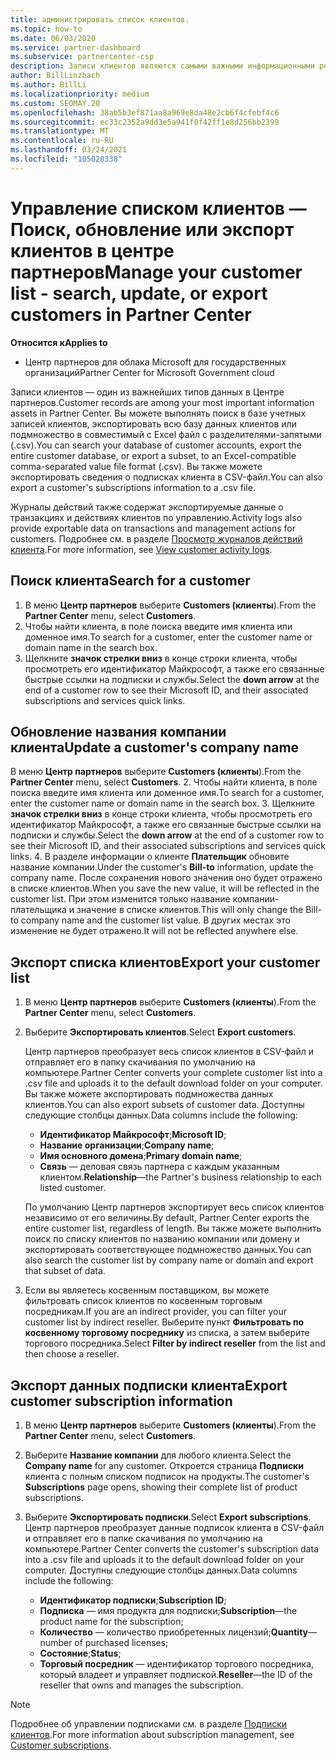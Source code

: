 ```yaml
---
title: администрировать список клиентов.
ms.topic: how-to
ms.date: 06/03/2020
ms.service: partner-dashboard
ms.subservice: partnercenter-csp
description: Записи клиентов являются самыми важными информационными ресурсами. Узнайте, как просматривать, искать, обновлять & экспортировать сведения в списке клиентов центра партнеров.
author: BillLinzbach
ms.author: BillLi
ms.localizationpriority: medium
ms.custom: SEOMAY.20
ms.openlocfilehash: 38ab5b3ef871aa8a969e8da48e2cb6f4cfebf4c6
ms.sourcegitcommit: ec33c2352a9dd3e5a941f0f42ff1e8d256bb2399
ms.translationtype: MT
ms.contentlocale: ru-RU
ms.lasthandoff: 03/24/2021
ms.locfileid: "105028338"
---
```

# <a name="manage-your-customer-list---search-update-or-export-customers-in-partner-center"></a><span data-ttu-id="243a6-104">Управление списком клиентов — Поиск, обновление или экспорт клиентов в центре партнеров</span><span class="sxs-lookup"><span data-stu-id="243a6-104">Manage your customer list - search, update, or export customers in Partner Center</span></span>

<span data-ttu-id="243a6-105">**Относится к**</span><span class="sxs-lookup"><span data-stu-id="243a6-105">**Applies to**</span></span>

- <span data-ttu-id="243a6-106">Центр партнеров для облака Microsoft для государственных организаций</span><span class="sxs-lookup"><span data-stu-id="243a6-106">Partner Center for Microsoft Government cloud</span></span>

<span data-ttu-id="243a6-107">Записи клиентов — один из важнейших типов данных в Центре партнеров.</span><span class="sxs-lookup"><span data-stu-id="243a6-107">Customer records are among your most important information assets in Partner Center.</span></span> <span data-ttu-id="243a6-108">Вы можете выполнять поиск в базе учетных записей клиентов, экспортировать всю базу данных клиентов или подмножество в совместимый с Excel файл с разделителями-запятыми (.csv).</span><span class="sxs-lookup"><span data-stu-id="243a6-108">You can search your database of customer accounts, export the entire customer database, or export a subset, to an Excel-compatible comma-separated value file format (.csv).</span></span> <span data-ttu-id="243a6-109">Вы также можете экспортировать сведения о подписках клиента в CSV-файл.</span><span class="sxs-lookup"><span data-stu-id="243a6-109">You can also export a customer's subscriptions information to a .csv file.</span></span>

<span data-ttu-id="243a6-110">Журналы действий также содержат экспортируемые данные о транзакциях и действиях клиентов по управлению.</span><span class="sxs-lookup"><span data-stu-id="243a6-110">Activity logs also provide exportable data on transactions and management actions for customers.</span></span> <span data-ttu-id="243a6-111">Подробнее см. в разделе [Просмотр журналов действий клиента](activity-logs.md).</span><span class="sxs-lookup"><span data-stu-id="243a6-111">For more information, see [View customer activity logs](activity-logs.md).</span></span>

## <a name="search-for-a-customer"></a><span data-ttu-id="243a6-112">Поиск клиента</span><span class="sxs-lookup"><span data-stu-id="243a6-112">Search for a customer</span></span>

1. <span data-ttu-id="243a6-113">В меню **Центр партнеров** выберите **Customers (клиенты**).</span><span class="sxs-lookup"><span data-stu-id="243a6-113">From the **Partner Center** menu, select **Customers**.</span></span>
2. <span data-ttu-id="243a6-114">Чтобы найти клиента, в поле поиска введите имя клиента или доменное имя.</span><span class="sxs-lookup"><span data-stu-id="243a6-114">To search for a customer, enter the customer name or domain name in the search box.</span></span>
3. <span data-ttu-id="243a6-115">Щелкните **значок стрелки вниз** в конце строки клиента, чтобы просмотреть его идентификатор Майкрософт, а также его связанные быстрые ссылки на подписки и службы.</span><span class="sxs-lookup"><span data-stu-id="243a6-115">Select the **down arrow** at the end of a customer row to see their Microsoft ID, and their associated subscriptions and services quick links.</span></span>

## <a name="update-a-customers-company-name"></a><span data-ttu-id="243a6-116">Обновление названия компании клиента</span><span class="sxs-lookup"><span data-stu-id="243a6-116">Update a customer's company name</span></span>

<span data-ttu-id="243a6-117">В меню **Центр партнеров** выберите **Customers (клиенты**).</span><span class="sxs-lookup"><span data-stu-id="243a6-117">From the **Partner Center** menu, select **Customers**.</span></span>
2. <span data-ttu-id="243a6-118">Чтобы найти клиента, в поле поиска введите имя клиента или доменное имя.</span><span class="sxs-lookup"><span data-stu-id="243a6-118">To search for a customer, enter the customer name or domain name in the search box.</span></span>
3. <span data-ttu-id="243a6-119">Щелкните **значок стрелки вниз** в конце строки клиента, чтобы просмотреть его идентификатор Майкрософт, а также его связанные быстрые ссылки на подписки и службы.</span><span class="sxs-lookup"><span data-stu-id="243a6-119">Select the **down arrow** at the end of a customer row to see their Microsoft ID, and their associated subscriptions and services quick links.</span></span>
4. <span data-ttu-id="243a6-120">В разделе информации о клиенте **Плательщик** обновите название компании.</span><span class="sxs-lookup"><span data-stu-id="243a6-120">Under the customer's **Bill-to** information, update the company name.</span></span> <span data-ttu-id="243a6-121">После сохранения нового значения оно будет отражено в списке клиентов.</span><span class="sxs-lookup"><span data-stu-id="243a6-121">When you save the new value, it will be reflected in the customer list.</span></span> <span data-ttu-id="243a6-122">При этом изменится только название компании-плательщика и значение в списке клиентов.</span><span class="sxs-lookup"><span data-stu-id="243a6-122">This will only change the Bill-to company name and the customer list value.</span></span> <span data-ttu-id="243a6-123">В других местах это изменение не будет отражено.</span><span class="sxs-lookup"><span data-stu-id="243a6-123">It will not be reflected anywhere else.</span></span>

## <a name="export-your-customer-list"></a><span data-ttu-id="243a6-124">Экспорт списка клиентов</span><span class="sxs-lookup"><span data-stu-id="243a6-124">Export your customer list</span></span>

1. <span data-ttu-id="243a6-125">В меню **Центр партнеров** выберите **Customers (клиенты**).</span><span class="sxs-lookup"><span data-stu-id="243a6-125">From the **Partner Center** menu, select **Customers**.</span></span>
2. <span data-ttu-id="243a6-126">Выберите **Экспортировать клиентов**.</span><span class="sxs-lookup"><span data-stu-id="243a6-126">Select **Export customers**.</span></span>

   <span data-ttu-id="243a6-127">Центр партнеров преобразует весь список клиентов в CSV-файл и отправляет его в папку скачивания по умолчанию на компьютере.</span><span class="sxs-lookup"><span data-stu-id="243a6-127">Partner Center converts your complete customer list into a .csv file and uploads it to the default download folder on your computer.</span></span> <span data-ttu-id="243a6-128">Вы также можете экспортировать подмножества данных клиентов.</span><span class="sxs-lookup"><span data-stu-id="243a6-128">You can also export subsets of customer data.</span></span> <span data-ttu-id="243a6-129">Доступны следующие столбцы данных.</span><span class="sxs-lookup"><span data-stu-id="243a6-129">Data columns include the following:</span></span>

   - <span data-ttu-id="243a6-130">**Идентификатор Майкрософт**;</span><span class="sxs-lookup"><span data-stu-id="243a6-130">**Microsoft ID**;</span></span>
   - <span data-ttu-id="243a6-131">**Название организации**;</span><span class="sxs-lookup"><span data-stu-id="243a6-131">**Company name**;</span></span>
   - <span data-ttu-id="243a6-132">**Имя основного домена**;</span><span class="sxs-lookup"><span data-stu-id="243a6-132">**Primary domain name**;</span></span>
   - <span data-ttu-id="243a6-133">**Связь** — деловая связь партнера с каждым указанным клиентом.</span><span class="sxs-lookup"><span data-stu-id="243a6-133">**Relationship**—the Partner's business relationship to each listed customer.</span></span>

    <span data-ttu-id="243a6-134">По умолчанию Центр партнеров экспортирует весь список клиентов независимо от его величины.</span><span class="sxs-lookup"><span data-stu-id="243a6-134">By default, Partner Center exports the entire customer list, regardless of length.</span></span> <span data-ttu-id="243a6-135">Вы также можете выполнить поиск по списку клиентов по названию компании или домену и экспортировать соответствующее подмножество данных.</span><span class="sxs-lookup"><span data-stu-id="243a6-135">You can also search the customer list by company name or domain and export that subset of data.</span></span>

3. <span data-ttu-id="243a6-136">Если вы являетесь косвенным поставщиком, вы можете фильтровать список клиентов по косвенным торговым посредникам.</span><span class="sxs-lookup"><span data-stu-id="243a6-136">If you are an indirect provider, you can filter your customer list by indirect reseller.</span></span> <span data-ttu-id="243a6-137">Выберите пункт **Фильтровать по косвенному торговому посреднику** из списка, а затем выберите торгового посредника.</span><span class="sxs-lookup"><span data-stu-id="243a6-137">Select **Filter by indirect reseller** from the list and then choose a reseller.</span></span>


## <a name="export-customer-subscription-information"></a><span data-ttu-id="243a6-138">Экспорт данных подписки клиента</span><span class="sxs-lookup"><span data-stu-id="243a6-138">Export customer subscription information</span></span>

1. <span data-ttu-id="243a6-139">В меню **Центр партнеров** выберите **Customers (клиенты**).</span><span class="sxs-lookup"><span data-stu-id="243a6-139">From the **Partner Center** menu, select **Customers**.</span></span>

2. <span data-ttu-id="243a6-140">Выберите **Название компании** для любого клиента.</span><span class="sxs-lookup"><span data-stu-id="243a6-140">Select the **Company name** for any customer.</span></span> <span data-ttu-id="243a6-141">Откроется страница **Подписки** клиента с полным списком подписок на продукты.</span><span class="sxs-lookup"><span data-stu-id="243a6-141">The customer's **Subscriptions** page opens, showing their complete list of product subscriptions.</span></span>

3. <span data-ttu-id="243a6-142">Выберите **Экспортировать подписки**.</span><span class="sxs-lookup"><span data-stu-id="243a6-142">Select **Export subscriptions**.</span></span> <span data-ttu-id="243a6-143">Центр партнеров преобразует данные подписок клиента в CSV-файл и отправляет его в папке скачивания по умолчанию на компьютере.</span><span class="sxs-lookup"><span data-stu-id="243a6-143">Partner Center converts the customer's subscription data into a .csv file and uploads it to the default download folder on your computer.</span></span> <span data-ttu-id="243a6-144">Доступны следующие столбцы данных.</span><span class="sxs-lookup"><span data-stu-id="243a6-144">Data columns include the following:</span></span>
   - <span data-ttu-id="243a6-145">**Идентификатор подписки**;</span><span class="sxs-lookup"><span data-stu-id="243a6-145">**Subscription ID**;</span></span>
   - <span data-ttu-id="243a6-146">**Подписка** — имя продукта для подписки;</span><span class="sxs-lookup"><span data-stu-id="243a6-146">**Subscription**—the product name for the subscription;</span></span>
   - <span data-ttu-id="243a6-147">**Количество** — количество приобретенных лицензий;</span><span class="sxs-lookup"><span data-stu-id="243a6-147">**Quantity**—number of purchased licenses;</span></span>
   - <span data-ttu-id="243a6-148">**Состояние**;</span><span class="sxs-lookup"><span data-stu-id="243a6-148">**Status**;</span></span>
   - <span data-ttu-id="243a6-149">**Торговый посредник** — идентификатор торгового посредника, который владеет и управляет подпиской.</span><span class="sxs-lookup"><span data-stu-id="243a6-149">**Reseller**—the ID of the reseller that owns and manages the subscription.</span></span>

> [!NOTE]  
> <span data-ttu-id="243a6-150">Подробнее об управлении подписками см. в разделе [Подписки клиентов](customer-subscriptions.md).</span><span class="sxs-lookup"><span data-stu-id="243a6-150">For more information about subscription management, see [Customer subscriptions](customer-subscriptions.md).</span></span>
